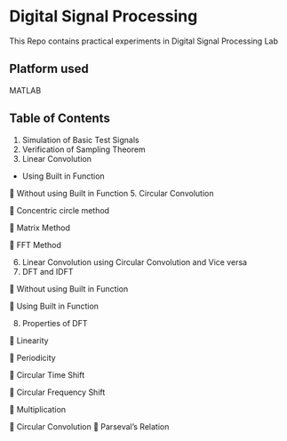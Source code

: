 # Digital Signal Processing
This Repo contains practical experiments in Digital Signal Processing Lab

## Platform used
MATLAB

## Table of Contents
1.	Simulation of Basic Test Signals
2.	Verification of Sampling Theorem
3.	Linear Convolution
   - Using Built in Function

	Without using Built in Function
5.	Circular Convolution

	Concentric circle method

	Matrix Method

	FFT Method

6.	Linear Convolution using Circular Convolution and Vice versa
7.	DFT and IDFT

	Without using Built in Function

	Using Built in Function

8.	Properties of DFT

	Linearity

	Periodicity

	Circular Time Shift

	Circular Frequency Shift

	Multiplication

	Circular Convolution
	Parseval’s Relation


